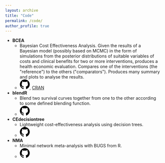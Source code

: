 ```yaml
---
layout: archive
title: "Code"
permalink: /code/
author_profile: true
---
```


* __BCEA__
  * Bayesian Cost Effectiveness Analysis. Given the results of a Bayesian model (possibly based on MCMC) in the form of simulations from the posterior distributions of suitable variables of costs and clinical benefits for two or more interventions, produces a health economic evaluation. Compares one of the interventions (the "reference") to the others ("comparators"). Produces many summary and plots to analyse the results.
  * [![GitHub](../images/mark-github.svg)](https://github.com/n8thangreen/BCEA), [CRAN](https://cran.r-project.org/web/packages/BCEA/index.html)
* __blendR__
  * Blend two survival curves together from one to the other according to some defined blending function.
  * [![GitHub](../images/mark-github.svg)](https://github.com/StatisticsHealthEconomics/blendR)
* __CEdecisiontree__
  * Lightweight cost-effectiveness analysis using decision trees.
  * [![GitHub](../images/mark-github.svg)](https://github.com/Health-Economics-in-R/CEdecisiontree)
* __NMA__
  * Minimal network meta-analysis with BUGS from R. 
  * [![GitHub](../images/mark-github.svg)](https://github.com/ICON-in-R/NMA)
